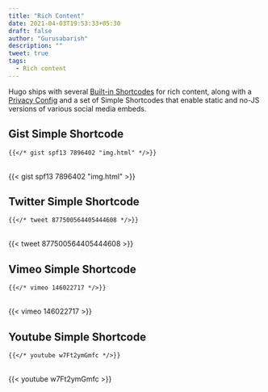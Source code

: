 ```yaml
---
title: "Rich Content"
date: 2021-04-03T19:53:33+05:30
draft: false
author: "Gurusabarish"
description: ""
tweet: true
tags:
  - Rich content
---
```


Hugo ships with several [Built-in Shortcodes](https://gohugo.io/content-management/shortcodes/#use-hugo-s-built-in-shortcodes) for rich content, along with a [Privacy Config](https://gohugo.io/about/hugo-and-gdpr/) and a set of Simple Shortcodes that enable static and no-JS versions of various social media embeds.

## Gist Simple Shortcode

```
{{</* gist spf13 7896402 "img.html" */>}}
```

<br>
{{< gist spf13 7896402 "img.html" >}}
<br>

## Twitter Simple Shortcode

```
{{</* tweet 877500564405444608 */>}}
```

<br>
{{< tweet 877500564405444608 >}}
<br>

## Vimeo Simple Shortcode

```
{{</* vimeo 146022717 */>}}
```

<br>
{{< vimeo 146022717 >}}
<br>

## Youtube Simple Shortcode

```
{{</* youtube w7Ft2ymGmfc */>}}
```

<br>
{{< youtube w7Ft2ymGmfc >}}
<br>
